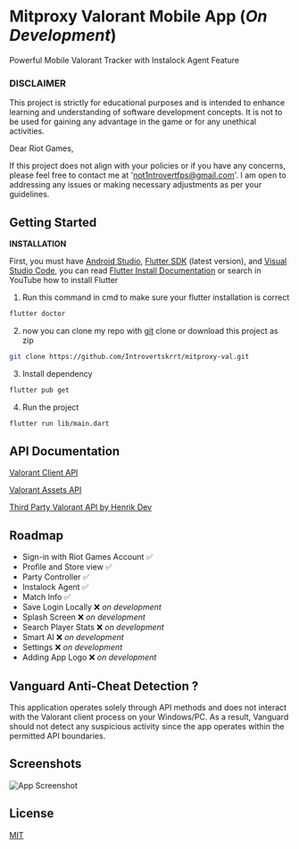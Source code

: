 
# Mitproxy Valorant Mobile App (_On Development_)

Powerful Mobile Valorant Tracker with Instalock Agent Feature

### DISCLAIMER
This project is strictly for educational purposes and is intended to enhance learning and understanding of software development concepts. It is not to be used for gaining any advantage in the game or for any unethical activities.


Dear Riot Games,

If this project does not align with your policies or if you have any concerns, please feel free to contact me at 'not1ntrovertfps@gmail.com'. I am open to addressing any issues or making necessary adjustments as per your guidelines.
## Getting Started

**INSTALLATION**

First, you must have [Android Studio](https://developer.android.com/studio), [Flutter SDK](https://docs.flutter.dev/release/archive?tab=windows) (latest version), and [Visual Studio Code](https://code.visualstudio.com/download), you can read [Flutter Install Documentation](https://flutter-ko.dev/get-started/install) or search in YouTube how to install Flutter

1. Run this command in cmd to make sure your flutter installation is correct
```bash
flutter doctor
```
2. now you can clone my repo with [git](https://git-scm.com/downloads) clone or download this project as zip
```bash
git clone https://github.com/Introvertskrrt/mitproxy-val.git
```
3. Install dependency
```bash
flutter pub get
```
4. Run the project
```bash
flutter run lib/main.dart
```
## API Documentation

[Valorant Client API](https://valapidocs.techchrism.me/)

[Valorant Assets API](https://valorant-api.com/)

[Third Party Valorant API by Henrik Dev](https://app.swaggerhub.com/apis-docs/Henrik-3/HenrikDev-API/3.0.0#/)

## Roadmap

- Sign-in with Riot Games Account ✅
- Profile and Store view ✅
- Party Controller ✅
- Instalock Agent ✅
- Match Info ✅
- Save Login Locally ❌ _on development_
- Splash Screen ❌ _on development_
- Search Player Stats ❌ _on development_
- Smart AI ❌ _on development_
- Settings ❌ _on development_
- Adding App Logo ❌ _on development_


## Vanguard Anti-Cheat Detection ?
This application operates solely through API methods and does not interact with the Valorant client process on your Windows/PC. As a result, Vanguard should not detect any suspicious activity since the app operates within the permitted API boundaries.
## Screenshots

![App Screenshot](https://via.placeholder.com/468x300?text=Coming+Soon)


## License

[MIT](https://choosealicense.com/licenses/mit/)

